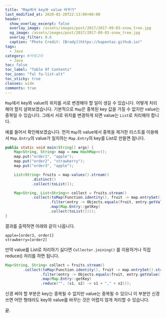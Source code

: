 ```yaml
---
title: "Map에서 key와 value 바꾸기"
last_modified_at: 2020-02-20T22:13:00+00:00
header:
  show_overlay_excerpt: false
  overlay_image: /assets/images/post/2017/2017-09-03-snow_tree.jpg
  og_image: /assets/images/post/2017/2017-09-03-snow_tree.jpg
  overlay_filter: 0.6
  caption: "Photo Credit: [Brady](https://kapentaz.github.io)"
tags:
  - Java
category: #카테고리
  - Java
toc: false
toc_label: "Table Of Contents"
toc_icon: "fal fa-list-alt"
toc_sticky: true
classes: wide
comments: true
---
```



`Map`에서 key와 value의 위치를 서로 변경해야 할 일이 생길 수 있습니다. 어떻게 처리해야 할지 살펴보겠습니다. 기본적으로 `Map`은 중복된 key 값을 가질 수 없지만 value는 중복일 수 있습니다. 그래서 서로 위치를 변경하게 되면 value는 `List`로 처리해야 합니다. 

예를 들어서 확인해보겠습니다. 먼저 `Map`의 value에서 중복을 제거한 리스트를 이용해서 `Map.Entry`의 value가 일치하는 `Map.Entry`의 key를 List로 만들면 됩니다.
```java
public static void main(String[] args) {
    Map<String, String> map = new HashMap<>();
    map.put("order1", "apple");
    map.put("order2", "strawberry");
    map.put("order3", "apple");

    List<String> fruits = map.values().stream()
            .distinct()
            .collect(toList());

    Map<String, List<String>> collect = fruits.stream()
            .collect(toMap(Function.identity(), fruit -> map.entrySet().stream()
                    .filter(entry -> Objects.equals(fruit, entry.getValue()))
                    .map(Map.Entry::getKey)
                    .collect(toList())));
}
```
결과를 출력하면 아래와 같이 나옵니다.
```
apple=[order3, order1]
strawberry=[order2]
```

만약 value를 List로 처리하기 싫다면 `Collector.joining()` 를 이용하거나 직접 reduce() 처리를 하면 됩니다.
```java
Map<String, String> collect = fruits.stream()  
        .collect(toMap(Function.identity(), fruit -> map.entrySet().stream()  
                .filter(entry -> Objects.equals(fruit, entry.getValue()))  
                .map(Map.Entry::getKey)  
                .reduce("", (s1, s2) -> s1 + "," + s2)));
```

신경 써야 할 부분은 key는 중복될 수 없지만 value는 중복될 수 있으니 이 부분만 신경 쓰면 어떤 형태라도 key와 value를 바꾸는 것은 어렵지 않게 처리할 수 있습니다. 

끝.
